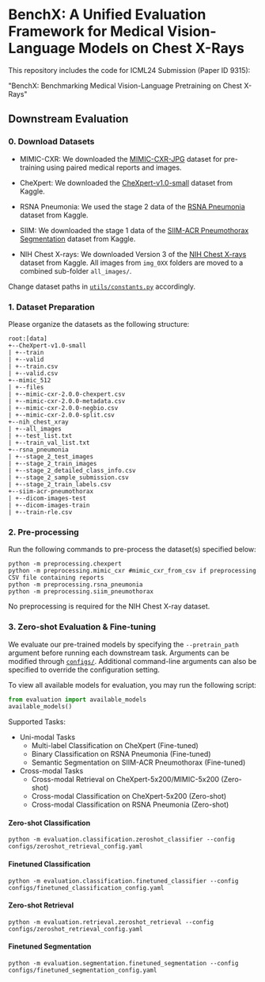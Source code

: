 # BenchX: A Unified Evaluation Framework for Medical Vision-Language Models on Chest X-Rays

This repository includes the code for ICML24 Submission (Paper ID 9315): 

"BenchX: Benchmarking Medical Vision-Language Pretraining on Chest X-Rays"

## Downstream Evaluation

### 0. Download Datasets

- MIMIC-CXR: We downloaded the [MIMIC-CXR-JPG](https://physionet.org/content/mimic-cxr-jpg/2.0.0/) dataset for pre-training using paired medical reports and images.

- CheXpert: We downloaded the [CheXpert-v1.0-small](https://stanfordmlgroup.github.io/competitions/chexpert/#:~:text=What%20is%20CheXpert%3F,labeled%20reference%20standard%20evaluation%20sets) dataset from Kaggle.

- RSNA Pneumonia: We used the stage 2 data of the [RSNA Pneumonia](https://www.kaggle.com/c/rsna-pneumonia-detection-challenge) dataset from Kaggle.

- SIIM: We downloaded the stage 1 data of the [SIIM-ACR Pneumothorax Segmentation](https://www.kaggle.com/c/siim-acr-pneumothorax-segmentation) dataset from Kaggle.

- NIH Chest X-rays: We downloaded Version 3 of the [NIH Chest X-rays](https://www.kaggle.com/datasets/nih-chest-xrays/data) dataset from Kaggle. All images from `img_0XX` folders are moved to a combined sub-folder `all_images/`.

Change dataset paths in [`utils/constants.py`](utils/constants.py) accordingly.


### 1. Dataset Preparation

Please organize the datasets as the following structure:

```
root:[data]
+--CheXpert-v1.0-small
| +--train
| +--valid
| +--train.csv
| +--valid.csv
+--mimic_512
| +--files
| +--mimic-cxr-2.0.0-chexpert.csv
| +--mimic-cxr-2.0.0-metadata.csv
| +--mimic-cxr-2.0.0-negbio.csv
| +--mimic-cxr-2.0.0-split.csv
+--nih_chest_xray
| +--all_images
| +--test_list.txt
| +--train_val_list.txt
+--rsna_pneumonia
| +--stage_2_test_images
| +--stage_2_train_images
| +--stage_2_detailed_class_info.csv
| +--stage_2_sample_submission.csv
| +--stage_2_train_labels.csv
+--siim-acr-pneumothorax
| +--dicom-images-test
| +--dicom-images-train
| +--train-rle.csv
```

### 2. Pre-processing

Run the following commands to pre-process the dataset(s) specified below:

```
python -m preprocessing.chexpert
python -m preprocessing.mimic_cxr #mimic_cxr_from_csv if preprocessing CSV file containing reports
python -m preprocessing.rsna_pneumonia
python -m preprocessing.siim_pneumothorax
```

No preprocessing is required for the NIH Chest X-ray dataset.

### 3. Zero-shot Evaluation & Fine-tuning

We evaluate our pre-trained models by specifying the `--pretrain_path` argument before running each downstream task. Arguments can be modified through [`configs/`](configs/). Additional command-line arguments can also be specified to override the configuration setting.

To view all available models for evaluation, you may run the following script:
```python
from evaluation import available_models
available_models()
```

Supported Tasks:
* Uni-modal Tasks
    * Multi-label Classification on CheXpert (Fine-tuned)
    * Binary Classification on RSNA Pneumonia (Fine-tuned)
    * Semantic Segmentation on SIIM-ACR Pneumothorax (Fine-tuned)
* Cross-modal Tasks
    * Cross-modal Retrieval on CheXpert-5x200/MIMIC-5x200 (Zero-shot)
    * Cross-modal Classification on CheXpert-5x200 (Zero-shot)
    * Cross-modal Classification on RSNA Pneumonia (Zero-shot)

#### Zero-shot Classification
```
python -m evaluation.classification.zeroshot_classifier --config configs/zeroshot_retrieval_config.yaml
```
#### Finetuned Classification
```
python -m evaluation.classification.finetuned_classifier --config configs/finetuned_classification_config.yaml
```
#### Zero-shot Retrieval
```
python -m evaluation.retrieval.zeroshot_retrieval --config configs/zeroshot_retrieval_config.yaml
```
#### Finetuned Segmentation
```
python -m evaluation.segmentation.finetuned_segmentation --config configs/finetuned_segmentation_config.yaml
```


